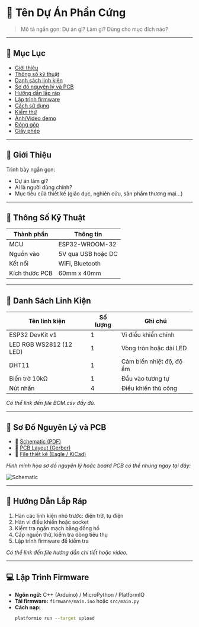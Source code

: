 # 🔌 Tên Dự Án Phần Cứng

> Mô tả ngắn gọn: Dự án gì? Làm gì? Dùng cho mục đích nào?

---

## 📑 Mục Lục

- [Giới thiệu](#giới-thiệu)
- [Thông số kỹ thuật](#thông-số-kỹ-thuật)
- [Danh sách linh kiện](#danh-sách-linh-kiện)
- [Sơ đồ nguyên lý và PCB](#sơ-đồ-nguyên-lý-và-pcb)
- [Hướng dẫn lắp ráp](#hướng-dẫn-lắp-ráp)
- [Lập trình firmware](#lập-trình-firmware)
- [Cách sử dụng](#cách-sử-dụng)
- [Kiểm thử](#kiểm-thử)
- [Ảnh/Video demo](#ảnhvideo-demo)
- [Đóng góp](#đóng-góp)
- [Giấy phép](#giấy-phép)

---

## 👋 Giới Thiệu

Trình bày ngắn gọn:
- Dự án làm gì?
- Ai là người dùng chính?
- Mục tiêu của thiết kế (giáo dục, nghiên cứu, sản phẩm thương mại...)

---

## 📐 Thông Số Kỹ Thuật

| Thành phần     | Thông tin            |
|----------------|----------------------|
| MCU            | ESP32-WROOM-32       |
| Nguồn vào      | 5V qua USB hoặc DC   |
| Kết nối        | WiFi, Bluetooth      |
| Kích thước PCB | 60mm x 40mm          |

---

## 🧰 Danh Sách Linh Kiện

| Tên linh kiện            | Số lượng | Ghi chú                     |
|--------------------------|----------|-----------------------------|
| ESP32 DevKit v1          | 1        | Vi điều khiển chính         |
| LED RGB WS2812 (12 LED)  | 1        | Vòng tròn hoặc dải LED      |
| DHT11                    | 1        | Cảm biến nhiệt độ, độ ẩm    |
| Biến trở 10kΩ            | 1        | Đầu vào tương tự            |
| Nút nhấn                 | 4        | Điều khiển thủ công         |

*Có thể link đến file BOM.csv đầy đủ.*

---

## 🔧 Sơ Đồ Nguyên Lý và PCB

- 📎 [Schematic (PDF)](docs/schematic.pdf)
- 📎 [PCB Layout (Gerber)](docs/gerber.zip)
- 📎 [File thiết kế (Eagle / KiCad)](docs/project.kicad_pcb)

_Hình minh họa sơ đồ nguyên lý hoặc board PCB có thể nhúng ngay tại đây:_

![Schematic](docs/images/schematic.png)

---

## 🔩 Hướng Dẫn Lắp Ráp

1. Hàn các linh kiện nhỏ trước: điện trở, tụ điện
2. Hàn vi điều khiển hoặc socket
3. Kiểm tra ngắn mạch bằng đồng hồ
4. Cấp nguồn thử, kiểm tra dòng tiêu thụ
5. Lập trình firmware để kiểm tra

*Có thể link đến file hướng dẫn chi tiết hoặc video.*

---

## 💻 Lập Trình Firmware

- **Ngôn ngữ:** C++ (Arduino) / MicroPython / PlatformIO
- **Tải firmware:** `firmware/main.ino` hoặc `src/main.py`
- **Cách nạp:**
  ```bash
  platformio run --target upload
